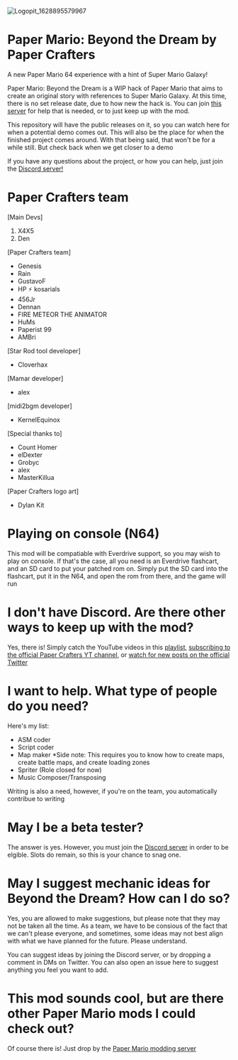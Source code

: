 ![Logopit_1628895579967](https://user-images.githubusercontent.com/50627538/131228043-8253e63e-00a8-4bb7-8598-fbd468aac30c.png)


# Paper Mario: Beyond the Dream by Paper Crafters
A new Paper Mario 64 experience with a hint of Super Mario Galaxy!

Paper Mario: Beyond the Dream is a WIP hack of Paper Mario that aims to create an original story with references to Super Mario Galaxy. At this time, there is no set release date, due to how new the hack is. You can join [this server](https://discord.gg/bN4hrXNgRW) for help that is needed, or to just keep up with the mod. 

This repository will have the public releases on it, so you can watch here for when a potential demo comes out. This will also be the place for when the finished project comes around. With that being said, that won't be for a while still. But check back when we get closer to a demo


If you have any questions about the project, or how you can help, just join the [Discord server!](https://discord.gg/bN4hrXNgRW) 

# Paper Crafters team
[Main Devs]
1. X4X5
2. Den

[Paper Crafters team]
- Genesis
- Rain
- GustavoF
- HP :zap:  kosarials
- 456Jr
- Dennan
- FIRE METEOR THE ANIMATOR
- HuMs
- Paperist 99
- AMBri

[Star Rod tool developer]
- Cloverhax

[Mamar developer]
- alex

[midi2bgm developer]
- KernelEquinox

[Special thanks to]
- Count Homer
- elDexter
- Grobyc
- alex
- MasterKillua

[Paper Crafters logo art]
- Dylan Kit

# Playing on console (N64)
This mod will be compatiable with Everdrive support, so you may wish to play on console. If that's the case, all you need is an Everdrive flashcart, and an SD card to put your patched rom on. Simply put the SD card into the flashcart, put it in the N64, and open the rom from there, and the game will run

# I don't have Discord. Are there other ways to keep up with the mod?
Yes, there is! Simply catch the YouTube videos in this [playlist](https://youtube.com/playlist?list=PLJ9UtDRJbsbspRZyCI_V3VNUvyO-XkN2U), [subscribing to the official Paper Crafters YT channel](https://www.youtube.com/channel/UCZFgkKsSFqgJOsSzIisKKfw), or [watch for new posts on the official Twitter](https://twitter.com/GDX4X5)

# I want to help. What type of people do you need?
Here's my list:

- ASM coder
- Script coder
- Map maker
  *Side note: This requires you to know how to create maps, create battle maps, and create loading zones
- Spriter (Role closed for now)
- Music Composer/Transposing

Writing is also a need, however, if you're on the team, you automatically contribue to writing

# May I be a beta tester?
The answer is yes. However, you must join the [Discord server](https://discord.gg/bN4hrXNgRW) in order to be elgible. Slots do remain, so this is your chance to snag one.

# May I suggest mechanic ideas for Beyond the Dream? How can I do so?
Yes, you are allowed to make suggestions, but please note that they may not be taken all the time. As a team, we have to be consious of the fact that we can't please everyone, and sometimes, some ideas may not best align with what we have planned for the future. Please understand.

You can suggest ideas by joining the Discord server, or by dropping a comment in DMs on Twitter. You can also open an issue here to suggest anything you feel you want to add.

# This mod sounds cool, but are there other Paper Mario mods I could check out?
Of course there is! Just drop by the [Paper Mario modding server](https://discord.gg/JGJ7H5R7eS)
